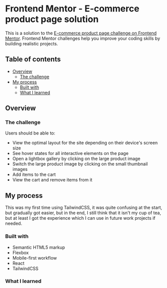 # Frontend Mentor - E-commerce product page solution

This is a solution to the [E-commerce product page challenge on Frontend Mentor](https://www.frontendmentor.io/challenges/ecommerce-product-page-UPsZ9MJp6). Frontend Mentor challenges help you improve your coding skills by building realistic projects.

## Table of contents

- [Overview](#overview)
  - [The challenge](#the-challenge)
- [My process](#my-process)
  - [Built with](#built-with)
  - [What I learned](#what-i-learned)

## Overview

### The challenge

Users should be able to:

- View the optimal layout for the site depending on their device's screen size
- See hover states for all interactive elements on the page
- Open a lightbox gallery by clicking on the large product image
- Switch the large product image by clicking on the small thumbnail images
- Add items to the cart
- View the cart and remove items from it

## My process

This was my first time using TailwindCSS, it was quite confusing at the start, but gradually got easier, but in the end, I still think that it isn't my cup of tea, but at least I got the experience which I can use in future work projects if needed.

### Built with

- Semantic HTML5 markup
- Flexbox
- Mobile-first workflow
- React
- TailwindCSS

### What I learned
